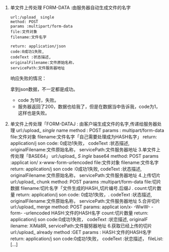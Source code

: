 1. 单文件上传处理 FORM-DATA :由服务器自动生成文件的名字

   ```
   url:/upload_ single
   method: POST
   params :multipart/form-data
   file:文件对象
   filename:文件名字
   
   return: application/json
   code:0成功1失败,
   codeText :状态描述,
   originalFilename:文件原始名称，
   servicePath:文件服务器地址
   ```

   响应失败的情况：

   拿到json数据，不一定都是成功。

   - code 为1时，失败。
   - 服务器返回了200，数据也给我了，但是在数据当中告诉我，code为1，这样也是失败。

2. 单文件上传处理「FORM-DATAJ : 由客户端生成文件的名字,传递给服务器处理
   url:/upload_ _single_ name
   method : POST
   params : multipart/form-data
   file:文件对象
   filename:文件名字「自己需要处理成为HASH名字」
   return: application/j son
   code: 0成功1失败，
   codeText :状态描述,
   originalFilename:文件原始名称，
   servicePath:文件服务器地址
   3.单文件上传处理「BASE64」
   url:/upload_ _S ingle_ base64
   method: POST
   params :applicat ion/ x-www-form-urlencoded
   file:文件对象
   filename:文件名字
   return: application/j son
   code :0成功1失败,
   codeText :状态描述,
   originalFilename:文件原始名称，
   servicePath:文件服务器地址
   4.上传切片
   url:/upload_ chunk
   method: POST
   params :multipart/form-data
   file:切片数据
   filename:切片名字「文件生成的HASH_切片编号.后缀J .
   count:切片数量
   return: application/j son
   code: 0成功1失败，.
   codeText :状态描述,
   originalFilename:文件原始名称，
   servicePath:文件服务器地址
   5.合并切片
   url:/upload_ merge
   method: POST
   params: applicat ion/x- -WwW- -form- -urlencoded
   HASH:文件的HASH名字
   count:切片数量
   return: application/j son
   code:0成功1失败，
   codeText :状恋描述,
   originalF ilename: XíMá8R,
   servicePath:文件服努器地址
   6.获取已经上传的切片
   url:/upload_ already
   method :GET
   params :
   HASH:文件的HASH名字
   return: application/j son
   code:0成功1失败，
   codeText :状恋描述，
   fileList:[...]
